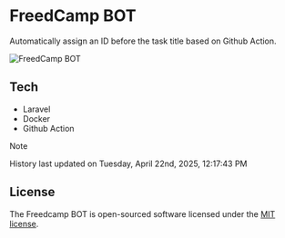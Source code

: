 # FreedCamp BOT

Automatically assign an ID before the task title based on Github Action.

![FreedCamp BOT](https://repository-images.githubusercontent.com/737932867/7d34798b-2680-471c-b089-a78a718d3d6a)

## Tech

- Laravel
- Docker
- Github Action

> [!NOTE]  
> History last updated on Tuesday, April 22nd, 2025, 12:17:43 PM

## License

The Freedcamp BOT is open-sourced software licensed under the [MIT license](https://opensource.org/licenses/MIT).

